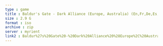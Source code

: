 ```yaml
---
type : game
title : Baldur's Gate - Dark Alliance (Europe, Australia) (En,Fr,De,Es,It)
size : 2.9 G
format : iso
archive : zip
server : myrient
link2 : Baldur%27s%20Gate%20-%20Dark%20Alliance%20%28Europe%2C%20Australia%29%20%28En%2CFr%2CDe%2CEs%2CIt%29
---
```

